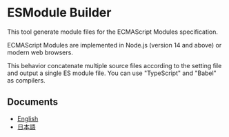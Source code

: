 
# ESModule Builder

This tool generate module files for the ECMAScript Modules specification.

ECMAScript Modules are implemented in Node.js (version 14 and above) or modern web browsers.

This behavior concatenate multiple source files according to the setting file and output a single ES module file.
You can use "TypeScript" and "Babel" as compilers.

## Documents

- [English](/documents/en.md)
- [日本語](/documents/ja.md)
